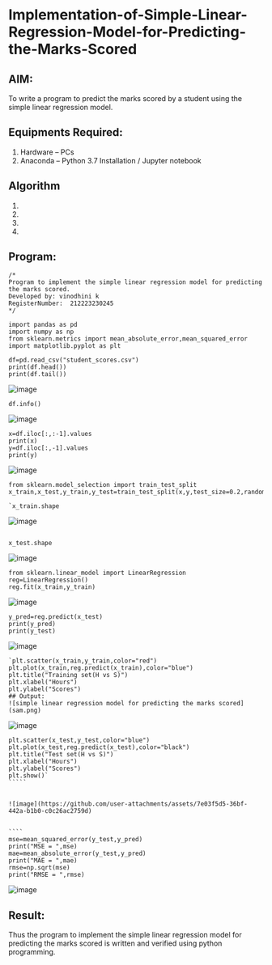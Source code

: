 # Implementation-of-Simple-Linear-Regression-Model-for-Predicting-the-Marks-Scored

## AIM:
To write a program to predict the marks scored by a student using the simple linear regression model.

## Equipments Required:
1. Hardware – PCs
2. Anaconda – Python 3.7 Installation / Jupyter notebook

## Algorithm
1. 
2. 
3. 
4. 

## Program:
```
/*
Program to implement the simple linear regression model for predicting the marks scored.
Developed by: vinodhini k
RegisterNumber:  212223230245
*/
```
```
import pandas as pd
import numpy as np
from sklearn.metrics import mean_absolute_error,mean_squared_error
import matplotlib.pyplot as plt
````
```
df=pd.read_csv("student_scores.csv")
print(df.head())
print(df.tail())
`````
![image](https://github.com/user-attachments/assets/d8e3e0ce-6676-4e0d-bf17-ee655e12f96c)

```
df.info()
````
![image](https://github.com/user-attachments/assets/c029e34b-97ee-4a6e-8a97-1b83d491f0a0)
```
x=df.iloc[:,:-1].values
print(x)
y=df.iloc[:,-1].values
print(y)
`````
![image](https://github.com/user-attachments/assets/a42856cf-d358-4aa7-a7aa-0e5acacc12df)
````
from sklearn.model_selection import train_test_split
x_train,x_test,y_train,y_test=train_test_split(x,y,test_size=0.2,random_state=0)
`````
````
`x_train.shape
````````````
![image](https://github.com/user-attachments/assets/57ad5df2-58d4-4066-9e80-6eb6c82acb6a)
```

x_test.shape
`````

![image](https://github.com/user-attachments/assets/ac087b13-5dd8-44b8-b122-01e5e38ffa29)

```
from sklearn.linear_model import LinearRegression
reg=LinearRegression()
reg.fit(x_train,y_train)
`````

![image](https://github.com/user-attachments/assets/cc27a63c-330b-497e-baaf-7ffe601cc796)
```
y_pred=reg.predict(x_test)
print(y_pred)
print(y_test)
`````

![image](https://github.com/user-attachments/assets/f0f0048a-bab6-47b9-a6d9-a4be3fdc203c)

``````
`plt.scatter(x_train,y_train,color="red")
plt.plot(x_train,reg.predict(x_train),color="blue")
plt.title("Training set(H vs S)")
plt.xlabel("Hours")
plt.ylabel("Scores")
## Output:
![simple linear regression model for predicting the marks scored](sam.png)
```````

![image](https://github.com/user-attachments/assets/cd1a9277-0c0b-456c-83b3-930a49e8d583)

```````
plt.scatter(x_test,y_test,color="blue")
plt.plot(x_test,reg.predict(x_test),color="black")
plt.title("Test set(H vs S)")
plt.xlabel("Hours")
plt.ylabel("Scores")
plt.show()`
`````


![image](https://github.com/user-attachments/assets/7e03f5d5-36bf-442a-b1b0-c0c26ac2759d)


````
mse=mean_squared_error(y_test,y_pred)
print("MSE = ",mse)
mae=mean_absolute_error(y_test,y_pred)
print("MAE = ",mae)
rmse=np.sqrt(mse)
print("RMSE = ",rmse)
`````````

![image](https://github.com/user-attachments/assets/0ae54bc4-6913-46b8-b803-63488fc5c7e0)


## Result:
Thus the program to implement the simple linear regression model for predicting the marks scored is written and verified using python programming.
